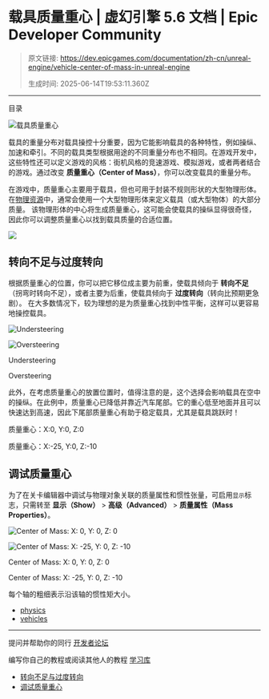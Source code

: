 # 载具质量重心 | 虚幻引擎 5.6 文档 | Epic Developer Community

> 原文链接: https://dev.epicgames.com/documentation/zh-cn/unreal-engine/vehicle-center-of-mass-in-unreal-engine
> 
> 生成时间: 2025-06-14T19:53:11.360Z

---

目录

![载具质量重心](https://dev.epicgames.com/community/api/documentation/image/3630d451-8bb6-4c49-b94e-b1b61cbaa936?resizing_type=fill&width=1920&height=335)

载具的重量分布对载具操控十分重要，因为它能影响载具的各种特性，例如操纵、加速和牵引。不同的载具类型根据用途的不同重量分布也不相同。在游戏开发中，这些特性还可以定义游戏的风格：街机风格的竞速游戏、模拟游戏，或者两者结合的游戏。通过改变 **质量重心（Center of Mass）**，你可以改变载具的重量分布。

在游戏中，质量重心主要用于载具，但也可用于封装不规则形状的大型物理形体。 在[物理资源](/documentation/zh-cn/unreal-engine/physics-asset-editor-in-unreal-engine)中，通常会使用一个大型物理形体来定义载具（或大型物体）的大部分质量。 该物理形体的中心将生成质量重心，这可能会使载具的操纵显得很奇怪， 因此你可以调整质量重心以找到载具质量的合适位置。

![](https://d1iv7db44yhgxn.cloudfront.net/documentation/images/1268ca5a-8bae-4aed-9fde-93b6939ae410/centerofmass.png)

## 转向不足与过度转向

根据质量重心的位置，你可以把它移位成主要为前重，使载具倾向于 **转向不足**（拐弯时转向不足），或者主要为后重，使载具倾向于 **过度转向**（转向比预期更急剧）。 在大多数情况下，较为理想的是为质量重心找到中性平衡，这样可以更容易地操控载具。

![Understeering](https://d1iv7db44yhgxn.cloudfront.net/documentation/images/4c8c38f9-3f8e-4a10-9738-b652c7fcb392/understeering.png)

![Oversteering](https://d1iv7db44yhgxn.cloudfront.net/documentation/images/ba882ca3-b75b-4a3b-813e-50f419c1f754/oversteering.png)

Understeering

Oversteering

此外，在考虑质量重心的放置位置时，值得注意的是，这个选择会影响载具在空中的操纵。在此例中，质量重心已降低并靠近汽车尾部。它的重心低至地面并且可以快速达到高速，因此下尾部质量重心有助于稳定载具，尤其是载具跳跃时！

质量重心：X:0, Y:0, Z:0

质量重心：X:-25, Y:0, Z:-10

## 调试质量重心

为了在关卡编辑器中调试与物理对象关联的质量属性和惯性张量，可启用`显示`标志，只需转至 **显示（Show）** > **高级（Advanced）** > **质量属性（Mass Properties）**。

![Center of Mass: X: 0, Y: 0, Z: 0](https://d1iv7db44yhgxn.cloudfront.net/documentation/images/f215df8c-e530-41fc-9484-9c2789b526d4/vehiclecom1.png)

![Center of Mass: X: -25, Y: 0, Z: -10](https://d1iv7db44yhgxn.cloudfront.net/documentation/images/1ae9b9ac-543a-4c96-a4f5-1b4c4be68802/vehiclecom2.png)

Center of Mass: X: 0, Y: 0, Z: 0

Center of Mass: X: -25, Y: 0, Z: -10

每个轴的粗细表示沿该轴的惯性矩大小。

-   [physics](https://dev.epicgames.com/community/search?query=physics)
-   [vehicles](https://dev.epicgames.com/community/search?query=vehicles)

* * *

提问并帮助你的同行 [开发者论坛](https://forums.unrealengine.com/categories?tag=unreal-engine)

编写你自己的教程或阅读其他人的教程 [学习库](https://dev.epicgames.com/community/unreal-engine/learning)

-   [转向不足与过度转向](/documentation/zh-cn/unreal-engine/vehicle-center-of-mass-in-unreal-engine#%E8%BD%AC%E5%90%91%E4%B8%8D%E8%B6%B3%E4%B8%8E%E8%BF%87%E5%BA%A6%E8%BD%AC%E5%90%91)
-   [调试质量重心](/documentation/zh-cn/unreal-engine/vehicle-center-of-mass-in-unreal-engine#%E8%B0%83%E8%AF%95%E8%B4%A8%E9%87%8F%E9%87%8D%E5%BF%83)